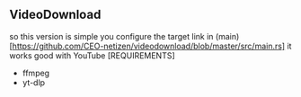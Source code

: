 ## VideoDownload
so this version is simple you configure the target link in (main)[https://github.com/CEO-netizen/videodownload/blob/master/src/main.rs]
it works good with YouTube
[REQUIREMENTS]
- ffmpeg
- yt-dlp
